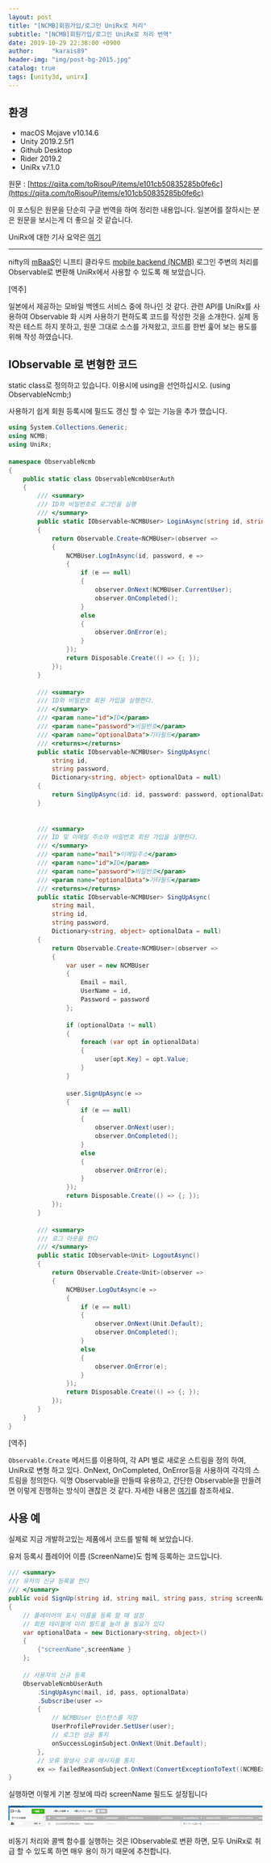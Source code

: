 ```yaml
---
layout: post
title: "[NCMB]회원가입/로그인 UniRx로 처리"
subtitle: "[NCMB]회원가입/로그인 UniRx로 처리 번역"
date: 2019-10-29 22:38:00 +0900
author:     "karais89"
header-img: "img/post-bg-2015.jpg"
catalog: true
tags: [unity3d, unirx]
---
```



## 환경

- macOS Mojave v10.14.6
- Unity 2019.2.5f1
- Github Desktop
- Rider 2019.2
- UniRx v7.1.0

원문 : [https://qiita.com/toRisouP/items/e101cb50835285b0fe6c](https://qiita.com/toRisouP/items/e101cb50835285b0fe6c)

이 포스팅은 원문을 단순히 구글 번역을 하여 정리한 내용입니다. 일본어를 잘하시는 분은 원문을 보시는게 더 좋으실 것 같습니다. 

UniRx에 대한 기사 요약은 [여기](https://qiita.com/toRisouP/items/48b9fa25df64d3c6a392)

---

nifty의 [mBaaS](https://en.wikipedia.org/wiki/Mobile_backend_as_a_service)인 니프티 클라우드 [mobile backend (NCMB)](https://mbaas.nifcloud.com) 로그인  주변의 처리를 Observable로 변환해 UniRx에서 사용할 수 있도록 해 보았습니다.

[역주]

일본에서 제공하는 모바일 백엔드 서비스 중에 하나인 것 같다. 관련 API를 UniRx를 사용하여 Observable 화 시켜 사용하기 편하도록 코드를 작성한 것을 소개한다. 실제 동작은 테스트 하지 못하고, 원문 그대로 소스를 가져왔고, 코드를 한번 훑어 보는 용도를 위해 작성 하였습니다.

## IObservable 로 변형한 코드

static class로 정의하고 있습니다. 이용시에 using을 선언하십시오. (using ObservableNcmb;)

사용하기 쉽게 회원 등록시에 필드도 갱신 할 수 있는 기능을 추가 했습니다.
```cs
using System.Collections.Generic;
using NCMB;
using UniRx;

namespace ObservableNcmb
{
    public static class ObservableNcmbUserAuth
    {
        /// <summary>
        /// ID와 비밀번호로 로그인을 실행
        /// </summary>
        public static IObservable<NCMBUser> LoginAsync(string id, string password)
        {
            return Observable.Create<NCMBUser>(observer =>
            {
                NCMBUser.LogInAsync(id, password, e =>
                {
                    if (e == null)
                    {
                        observer.OnNext(NCMBUser.CurrentUser);
                        observer.OnCompleted();
                    }
                    else
                    {
                        observer.OnError(e);
                    }
                });
                return Disposable.Create(() => {; });
            });
        }

        /// <summary>
        /// ID와 비밀번호 회원 가입을 실행한다.
        /// </summary>
        /// <param name="id">ID</param>
        /// <param name="password">비밀번호</param>
        /// <param name="optionalData">기타필드</param>
        /// <returns></returns>
        public static IObservable<NCMBUser> SingUpAsync(
            string id,
            string password,
            Dictionary<string, object> optionalData = null)
        {
            return SingUpAsync(id: id, password: password, optionalData: optionalData, mail: null);
        }


        /// <summary>
        /// ID 및 이메일 주소와 비밀번호 회원 가입을 실행한다.
        /// </summary>
        /// <param name="mail">이메일주소</param>
        /// <param name="id">ID</param>
        /// <param name="password">비밀번호</param>
        /// <param name="optionalData">기타필드</param>
        /// <returns></returns>
        public static IObservable<NCMBUser> SingUpAsync(
            string mail,
            string id,
            string password,
            Dictionary<string, object> optionalData = null)
        {
            return Observable.Create<NCMBUser>(observer =>
            {
                var user = new NCMBUser
                {
                    Email = mail,
                    UserName = id,
                    Password = password
                };

                if (optionalData != null)
                {
                    foreach (var opt in optionalData)
                    {
                        user[opt.Key] = opt.Value;
                    }
                }

                user.SignUpAsync(e =>
                {
                    if (e == null)
                    {
                        observer.OnNext(user);
                        observer.OnCompleted();
                    }
                    else
                    {
                        observer.OnError(e);
                    }
                });
                return Disposable.Create(() => {; });
            });
        }

        /// <summary>
        /// 로그 아웃을 한다
        /// </summary>
        public static IObservable<Unit> LogoutAsync()
        {
            return Observable.Create<Unit>(observer =>
            {
                NCMBUser.LogOutAsync(e =>
                {
                    if (e == null)
                    {
                        observer.OnNext(Unit.Default);
                        observer.OnCompleted();
                    }
                    else
                    {
                        observer.OnError(e);
                    }
                });
                return Disposable.Create(() => {; });
            });
        }
    }
}
```

[역주]

`Observable.Create` 메서드를 이용하여, 각 API 별로 새로운 스트림을 정의 하여, UniRx로 변형 하고 있다. OnNext, OnCompleted, OnError등을 사용하여 각각의 스트림을 정의한다. 익명 Observable을 만들때 유용하고, 간단한 Observable을 만들려면 이렇게 진행하는 방식이 괜찮은 것 같다. 자세한 내용은 [여기](https://qiita.com/toRisouP/items/86fea641982e6e16dac6#observablecreate)를 참조하세요.

## 사용 예

실제로 지금 개발하고있는 제품에서 코드를 발췌 해 보았습니다.

유저 등록시 플레이어 이름 (ScreenName)도 함께 등록하는 코드입니다.
```cs
/// <summary>
/// 유저의 신규 등록을 한다
/// </summary>
public void SignUp(string id, string mail, string pass, string screenName)
{
    // 플레이어의 표시 이름을 등록 할 때 설정
    // 회원 테이블에 미리 필드를 늘려 둘 필요가 있다
    var optionalData = new Dictionary<string, object>()
    {
        {"screenName",screenName }
    };

    // 사용자의 신규 등록
    ObservableNcmbUserAuth
        .SingUpAsync(mail, id, pass, optionalData)
        .Subscribe(user =>
        {
            // NCMBUser 인스턴스를 저장
            UserProfileProvider.SetUser(user);
            // 로그인 성공 통지
            onSuccessLoginSubject.OnNext(Unit.Default);
        },
        // 오류 발생시 오류 메시지를 통지
        ex => failedReasonSubject.OnNext(ConvertExceptionToText((NCMBException)ex)));
}
```

실행하면 이렇게 기본 정보에 따라 screenName 필드도 설정됩니다

![](/img/in-post/unity3d/2019-10-29-1.jpeg)

비동기 처리와 콜백 함수를 실행하는 것은 IObservable로 변환 하면, 모두 UniRx로 취급 할 수 있도록 하면 매우 용이 하기 때문에 추천합니다.